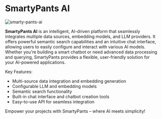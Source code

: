 # SmartyPants AI

![smarty-pants-ai](https://github.com/user-attachments/assets/999b1cc2-dbcc-448d-9cfc-d2a77bfdcf6b)

**SmartyPants AI** is an intelligent, AI-driven platform that seamlessly integrates multiple data sources, embedding models, and LLM providers. It offers powerful semantic search capabilities and an intuitive chat interface, allowing users to easily configure and interact with various AI models. Whether you're building a smart chatbot or need advanced data processing and querying, SmartyPants provides a flexible, user-friendly solution for your AI-powered applications.

Key Features:
- Multi-source data integration and embedding generation
- Configurable LLM and embedding models
- Semantic search functionality
- Built-in chat interface and chatbot creation tools
- Easy-to-use API for seamless integration

Empower your projects with SmartyPants – where AI meets simplicity!
